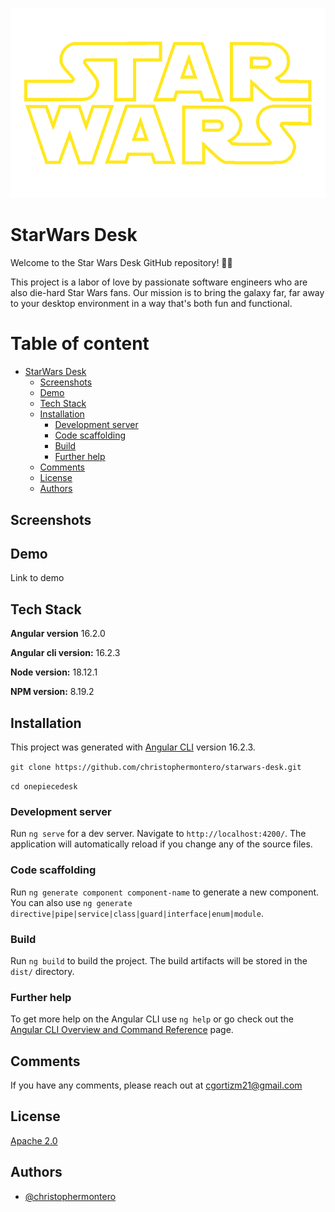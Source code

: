 <p align="center"><img src="./src/assets/star-wars-footer.webp" alt="logo"></p>

# StarWars Desk

Welcome to the Star Wars Desk GitHub repository! 🌌✨

This project is a labor of love by passionate software engineers who are also die-hard Star Wars fans. Our mission is to bring the galaxy far, far away to your desktop environment in a way that's both fun and functional.

# Table of content

- [StarWars Desk](#starwars-desk)
  - [Screenshots](#screenshots)
  - [Demo](#demo)
  - [Tech Stack](#tech-stack)
  - [Installation](#installation)
    - [Development server](#development-server)
    - [Code scaffolding](#code-scaffolding)
    - [Build](#build)
    - [Further help](#further-help)
  - [Comments](#comments)
  - [License](#license)
  - [Authors](#authors)

## Screenshots

## Demo

Link to demo []()

## Tech Stack

**Angular version** 16.2.0

**Angular cli version:** 16.2.3

**Node version:** 18.12.1

**NPM version:** 8.19.2

## Installation

This project was generated with [Angular CLI](https://github.com/angular/angular-cli) version 16.2.3.

`git clone https://github.com/christophermontero/starwars-desk.git`

`cd onepiecedesk`

### Development server

Run `ng serve` for a dev server. Navigate to `http://localhost:4200/`. The application will automatically reload if you change any of the source files.

### Code scaffolding

Run `ng generate component component-name` to generate a new component. You can also use `ng generate directive|pipe|service|class|guard|interface|enum|module`.

### Build

Run `ng build` to build the project. The build artifacts will be stored in the `dist/` directory.

### Further help

To get more help on the Angular CLI use `ng help` or go check out the [Angular CLI Overview and Command Reference](https://angular.io/cli) page.

## Comments

If you have any comments, please reach out at cgortizm21@gmail.com

## License

[Apache 2.0](https://www.apache.org/licenses/LICENSE-2.0)

## Authors

- [@christophermontero](https://github.com/christophermontero)
